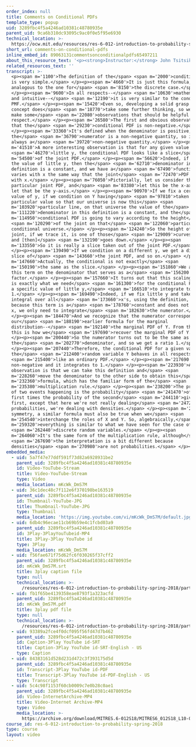 ```yaml
---
order_index: null
title: Comments on Conditional PDFs
template_type: popup
uid: 3289fbc4f5a4246ad10381c48780935e
parent_uid: 9ca6b310dc93095c9ac0f0e5f95e6930
technical_location: >-
  https://ocw.mit.edu/resources/res-6-012-introduction-to-probability-spring-2018/part-i-the-fundamentals/comments-on-conditional-pdfs
short_url: comments-on-conditional-pdfs
inline_embed_id: 89063131commentsonconditionalpdfs65497211
about_this_resource_text: '<p><strong>Instructor:</strong> John Tsitsiklis</p>'
related_resources_text: ''
transcript: >-
  <p><span m='1100'>The definition of the</span> <span m='2000'>conditional PDF
  is very simple.</span> </p><p><span m='4660'>It is just this formula, which is
  analogous to the one for</span> <span m='8150'>the discrete case.</span>
  </p><p><span m='9600'>In all respects--</span> <span m='10630'>mathematical
  and intuitive--</span> <span m='12190'>it is very similar to the conditional
  PMF.</span> </p><p><span m='15420'>Even so, developing a solid grasp of this
  concept does</span> <span m='18770'>take some further thinking, so we will now
  make some</span> <span m='22080'>observations that should be helpful in this
  respect.</span> </p><p><span m='26580'>The first and obvious observation is
  that the</span> <span m='29230'>conditional PDF is non-negative.</span>
  </p><p><span m='33360'>It's defined when the denominator is positive,
  the</span> <span m='36790'>numerator is a non-negative quantity, so it's
  always a</span> <span m='39720'>non-negative quantity.</span> </p><p><span
  m='41510'>A more interesting observation is that for any given value of</span>
  <span m='46270'>little y, the conditional PDF looks like a slice</span> <span
  m='54500'>of the joint PDF.</span> </p><p><span m='56620'>Indeed, if you fix
  the value of little y, then the</span> <span m='62710'>denominator in this
  definition is a constant, and we have a</span> <span m='67490'>function that
  varies with x the same way that the joint</span> <span m='72470'>PDF varies
  with x.</span> </p><p><span m='76050'>Pictorially, let us consider this
  particular joint PDF, and</span> <span m='83380'>let this be the x-axis and
  let that be the y-axis.</span> </p><p><span m='90970'>If we fix a certain
  value of y, if we condition on Y having</span> <span m='97810'>taken this
  particular value so that our universe is now this</span> <span
  m='103920'>particular line, on that universe the value of the</span> <span
  m='111220'>denominator in this definition is a constant, and the</span> <span
  m='114950'>conditional PDF is going to vary according to the height</span>
  <span m='120290'>of the joint on that</span> <span m='122060'>particular
  conditional universe.</span> </p><p><span m='124240'>So the height of the
  joint, if we trace it, is one of those</span> <span m='129009'>curves up here,
  and [then]</span> <span m='132190'>goes down.</span> </p><p><span
  m='133550'>So it is really a slice taken out of the joint PDF.</span>
  </p><p><span m='139490'>If we condition on a different y, we get a different
  slice of</span> <span m='143660'>the joint PDF, and so on.</span> </p><p><span
  m='147660'>Actually, the conditional is not exactly</span> <span
  m='150190'>the same as the slice.</span> </p><p><span m='151860'>We also have
  this term on the denominator that serves as a</span> <span m='156200'>scaling
  factor.</span> </p><p><span m='157660'>It turns out that this scaling factor
  is exactly what we need</span> <span m='161300'>for the conditional PDF, given
  a specific value of little y,</span> <span m='166510'>to integrate to
  1.</span> </p><p><span m='169490'>Indeed, if we fix little y and take the
  integral over all</span> <span m='173660'>x's, using the definition, and
  because this term is a</span> <span m='178760'>constant and does not involve
  x, we only need to integrate</span> <span m='182630'>the numerator.</span>
  </p><p><span m='184470'>And we recognize that the numerator corresponds to
  our</span> <span m='188190'>earlier formula for the marginal
  distribution--</span> <span m='192140'>the marginal PDF of Y. From the joint,
  this is how we</span> <span m='197690'>recover the marginal PDF of Y.</span>
  </p><p><span m='200440'>So the numerator turns out to be the same as
  the</span> <span m='202770'>denominator, and so we get a ratio 1.</span>
  </p><p><span m='207440'>Therefore, the conditional PDF for a given value of
  the</span> <span m='212400'>random variable Y behaves in all respects</span>
  <span m='215400'>like an ordinary PDF.</span> </p><p><span m='217690'>It is
  non-negative and it integrates to 1.</span> </p><p><span m='223930'>A last
  observation is that we can take this definition and</span> <span
  m='228260'>move the denominator to the other side to obtain this</span> <span
  m='232360'>formula, which has the familiar form of the</span> <span
  m='235380'>multiplication rule.</span> </p><p><span m='238200'>The probability
  of two events happening is the probability</span> <span m='241470'>of the
  first times the probability of the second</span> <span m='244110'>given the
  first, except that here we're not really dealing</span> <span m='247270'>with
  probabilities, we're dealing with densities.</span> </p><p><span m='250860'>By
  symmetry, a similar formula must also be true when we</span> <span
  m='254540'>interchange the roles of X and Y. So, algebraically,</span> <span
  m='259320'>everything is similar to what we have seen for the case of</span>
  <span m='262440'>discrete random variables.</span> </p><p><span
  m='264060'>It's the same form of the multiplication rule, although</span>
  <span m='267690'>the interpretation is a bit different because
  densities</span> <span m='270980'>are not probabilities.</span> </p><p></p>
embedded_media:
  - uid: 5a7f47e77ddf591f73d82a6928931be2
    parent_uid: 3289fbc4f5a4246ad10381c48780935e
    id: Video-YouTube-Stream
    title: Video-YouTube-Stream
    type: Video
    media_location: mKcWk_DmS7M
  - uid: 36c1dec48c7f112e6f370198be163519
    parent_uid: 3289fbc4f5a4246ad10381c48780935e
    id: Thumbnail-YouTube-JPG
    title: Thumbnail-YouTube-JPG
    type: Thumbnail
    media_location: 'https://img.youtube.com/vi/mKcWk_DmS7M/default.jpg'
  - uid: 6db4c96ecae11cb69b59e4c1fcbd03a9
    parent_uid: 3289fbc4f5a4246ad10381c48780935e
    id: 3Play-3PlayYouTubeid-MP4
    title: 3Play-3Play YouTube id
    type: 3Play
    media_location: mKcWk_DmS7M
  - uid: f56fae671f75d62fc6f030265f37cff2
    parent_uid: 3289fbc4f5a4246ad10381c48780935e
    id: mKcWk_DmS7M.srt
    title: 3play caption file
    type: null
    technical_location: >-
      /resources/res-6-012-introduction-to-probability-spring-2018/part-i-the-fundamentals/comments-on-conditional-pdfs/mKcWk_DmS7M.srt
  - uid: fb1f65be4139358eae8793f1a323acfd
    parent_uid: 3289fbc4f5a4246ad10381c48780935e
    id: mKcWk_DmS7M.pdf
    title: 3play pdf file
    type: null
    technical_location: >-
      /resources/res-6-012-introduction-to-probability-spring-2018/part-i-the-fundamentals/comments-on-conditional-pdfs/mKcWk_DmS7M.pdf
  - uid: 93389a2fce4f0dcf095f56fd47d7b462
    parent_uid: 3289fbc4f5a4246ad10381c48780935e
    id: Caption-3Play YouTube id-SRT
    title: Caption-3Play YouTube id-SRT-English - US
    type: Caption
  - uid: 84383161d528d231d472c3f393175d5d
    parent_uid: 3289fbc4f5a4246ad10381c48780935e
    id: Transcript-3Play YouTube id-PDF
    title: Transcript-3Play YouTube id-PDF-English - US
    type: Transcript
  - uid: 5c4c98f1153f60cb0009c7e0b28c0ae1
    parent_uid: 3289fbc4f5a4246ad10381c48780935e
    id: Video-InternetArchive-MP4
    title: Video-Internet Archive-MP4
    type: Video
    media_location: >-
      https://archive.org/download/MITRES.6-012S18/MITRES6_012S18_L10-03_300k.mp4
course_id: res-6-012-introduction-to-probability-spring-2018
type: course
layout: video
---
```

